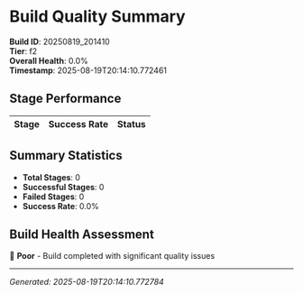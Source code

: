 # Build Quality Summary

**Build ID**: 20250819_201410  
**Tier**: f2  
**Overall Health**: 0.0%  
**Timestamp**: 2025-08-19T20:14:10.772461

## Stage Performance

| Stage | Success Rate | Status |
|-------|-------------|--------|


## Summary Statistics

- **Total Stages**: 0
- **Successful Stages**: 0
- **Failed Stages**: 0
- **Success Rate**: 0.0%

## Build Health Assessment

🔴 **Poor** - Build completed with significant quality issues

---
*Generated: 2025-08-19T20:14:10.772784*
